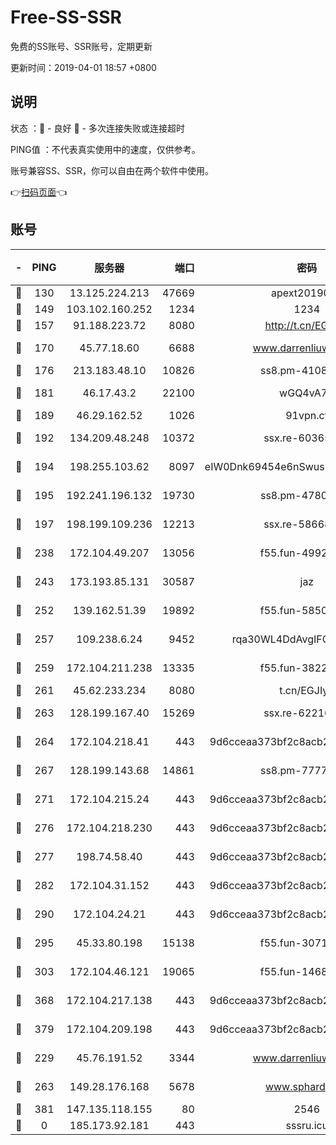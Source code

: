 # Free-SS-SSR

免费的SS账号、SSR账号，定期更新

更新时间：2019-04-01 18:57 +0800

## 说明

状态     ：🙂 - 良好 🙁 - 多次连接失败或连接超时

PING值   ：不代表真实使用中的速度，仅供参考。

账号兼容SS、SSR，你可以自由在两个软件中使用。

👉[扫码页面](https://liesauer.github.io/Free-SS-SSR/)👈

## 账号

|-|PING|服务器|端口|密码|加密方式|区域|
|:----:|:----:|:-----:|-----:|:----:|:----:|:----:|
|🙂|130|13.125.224.213|47669|apext2019001|chacha20|KR|
|🙂|149|103.102.160.252|1234|1234|rc4-md5|JP|
|🙂|157|91.188.223.72|8080|http://t.cn/EGJIyrl|rc4-md5|RU|
|🙂|170|45.77.18.60|6688|www.darrenliuwei.com|aes-256-cfb|JP|
|🙂|176|213.183.48.10|10826|ss8.pm-41087139|rc4-md5|RU|
|🙂|181|46.17.43.2|22100|wGQ4vA7D|aes-256-gcm|RU|
|🙂|189|46.29.162.52|1026|91vpn.cf|rc4-md5|RU|
|🙂|192|134.209.48.248|10372|ssx.re-60365816|aes-256-cfb|US|
|🙂|194|198.255.103.62|8097|eIW0Dnk69454e6nSwuspv9DmS201tQ0D|aes-256-cfb|US|
|🙂|195|192.241.196.132|19730|ss8.pm-47802569|aes-256-cfb|US|
|🙂|197|198.199.109.236|12213|ssx.re-58668032|aes-256-cfb|US|
|🙂|238|172.104.49.207|13056|f55.fun-49921505|aes-256-cfb|SG|
|🙂|243|173.193.85.131|30587|jaz|aes-256-cfb|US|
|🙂|252|139.162.51.39|19892|f55.fun-58509314|aes-256-cfb|SG|
|🙂|257|109.238.6.24|9452|rqa30WL4DdAvgIFG6Fs3znzTa|aes-256-cfb|FR|
|🙂|259|172.104.211.238|13335|f55.fun-38225269|aes-256-cfb|US|
|🙂|261|45.62.233.234|8080|t.cn/EGJIyrl|rc4-md5|CA|
|🙂|263|128.199.167.40|15269|ssx.re-62216229|aes-256-cfb|SG|
|🙂|264|172.104.218.41|443|9d6cceaa373bf2c8acb22e60b6a58be6|aes-256-cfb|US|
|🙂|267|128.199.143.68|14861|ss8.pm-77770348|aes-256-cfb|SG|
|🙂|271|172.104.215.24|443|9d6cceaa373bf2c8acb22e60b6a58be6|aes-256-cfb|US|
|🙂|276|172.104.218.230|443|9d6cceaa373bf2c8acb22e60b6a58be6|aes-256-cfb|US|
|🙂|277|198.74.58.40|443|9d6cceaa373bf2c8acb22e60b6a58be6|aes-256-cfb|US|
|🙂|282|172.104.31.152|443|9d6cceaa373bf2c8acb22e60b6a58be6|aes-256-cfb|US|
|🙂|290|172.104.24.21|443|9d6cceaa373bf2c8acb22e60b6a58be6|aes-256-cfb|US|
|🙂|295|45.33.80.198|15138|f55.fun-30713241|aes-256-cfb|US|
|🙂|303|172.104.46.121|19065|f55.fun-14688385|aes-256-cfb|SG|
|🙂|368|172.104.217.138|443|9d6cceaa373bf2c8acb22e60b6a58be6|aes-256-cfb|US|
|🙂|379|172.104.209.198|443|9d6cceaa373bf2c8acb22e60b6a58be6|aes-256-cfb|US|
|🙂|229|45.76.191.52|3344|www.darrenliuwei.com|aes-256-cfb|AU|
|🙁|263|149.28.176.168|5678|www.sphard.com|aes-256-cfb|SG|
|🙁|381|147.135.118.155|80|2546|chacha20|US|
|🙁|0|185.173.92.181|443|sssru.icu|rc4-md5|RU|
